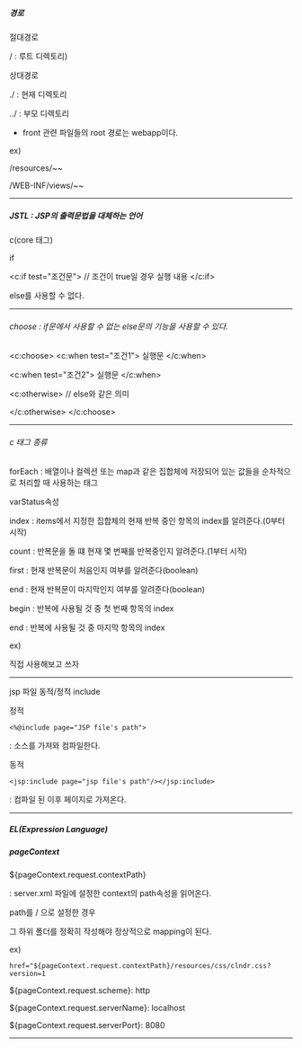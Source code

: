 ##### 경로

절대경로

/ : 루트 디렉토리)


상대경로

./ : 현재 디렉토리

../ : 부모 디렉토리


* front 관련 파일들의 root 경로는 webapp이다.

ex)

/resources/~~


/WEB-INF/views/~~

---


##### JSTL : JSP의 출력문법을 대체하는 언어

c(core 태그)

if

<c:if test="조건문">
	// 조건이 true일 경우 실행 내용
</c:if>

else를 사용할 수 없다.

---

###### choose : if문에서 사용할 수 없는 else문의 기능을 사용할 수 있다.

<c:choose>
   <c:when test="조건1">
	실행문
   </c:when>

   <c:when test="조건2">
	실행문
   </c:when>

   <c:otherwise> // else와 같은 의미
	
   </c:otherwise>
</c:choose>

---

###### c 태그 종류

forEach : 배열이나 컬렉션 또는 map과 같은 집합체에 저장되어 있는 값들을 순차적으로 처리할 때 사용하는 태그

varStatus속성

index : items에서 지정한 집합체의 현재 반복 중인 항목의 index를 알려준다.(0부터 시작)

count : 반복문을 돌 떄 현재 몇 번째를 반복중인지 알려준다.(1부터 시작)

first : 현재 반복문이 처음인지 여부를 알려준다(boolean)

end : 현재 반복문이 마지막인지 여부를 알려준다(boolean)

begin : 반복에 사용될 것 중 첫 번째 항목의 index

end : 반복에 사용될 것 중 마지막 항목의 index

ex) 

직접 사용해보고 쓰자

---

jsp 파일 동적/정적 include

정적

	<%@include page="JSP file's path">

: 소스를 가져와 컴파일한다.



동적

	<jsp:include page="jsp file's path"/></jsp:include>

: 컴파일 된 이후 페이지로 가져온다.

---

##### EL(Expression Language)

##### pageContext 

${pageContext.request.contextPath}

: server.xml 파일에 설정한 context의 path속성을 읽어온다.

path를 / 으로 설정한 경우

그 하위 폴더를 정확히 작성해야 정상적으로 mapping이 된다.

ex)

	href="${pageContext.request.contextPath}/resources/css/clndr.css?version=1
	
	
${pageContext.request.scheme}: http

${pageContext.request.serverName}: localhost

${pageContext.request.serverPort}: 8080

---
